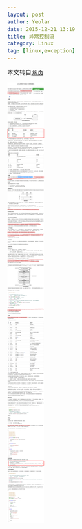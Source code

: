 ```yaml
---
layout: post
author: Yeolar
date: 2015-12-21 13:19
title: 异常控制流
category: Linux
tag: [linux,exception]
---
```


本文转自[网页](http://www.yeolar.com/note/2012/03/22/linux-ecf/#id6)

![Exception Control Flow](/public/img/linux/exception_control_flow.png)
